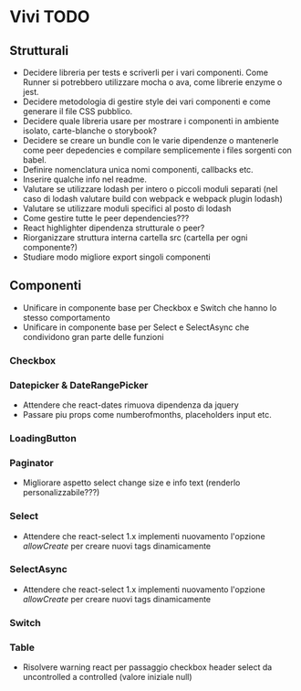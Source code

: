 # Vivi TODO

## Strutturali
- Decidere libreria per tests e scriverli per i vari componenti. Come Runner si potrebbero utilizzare mocha o ava, come librerie enzyme o jest.
- Decidere metodologia di gestire style dei vari componenti e come generare il file CSS pubblico.
- Decidere quale libreria usare per mostrare i componenti in ambiente isolato, carte-blanche o storybook?
- Decidere se creare un bundle con le varie dipendenze o mantenerle come peer depedencies e compilare semplicemente i files sorgenti con babel.
- Definire nomenclatura unica nomi componenti, callbacks etc.
- Inserire qualche info nel readme.
- Valutare se utilizzare lodash per intero o piccoli moduli separati (nel caso di lodash valutare build con webpack e webpack plugin lodash)
- Valutare se utilizzare moduli specifici al posto di lodash
- Come gestire tutte le peer dependencies???
- React highlighter dipendenza strutturale o peer?
- Riorganizzare struttura interna cartella src (cartella per ogni componente?)
- Studiare modo migliore export singoli componenti

## Componenti
- Unificare in componente base per Checkbox e Switch che hanno lo stesso comportamento
- Unificare in componente base per Select e SelectAsync che condividono gran parte delle funzioni

### Checkbox

### Datepicker & DateRangePicker
- Attendere che react-dates rimuova dipendenza da jquery
- Passare piu props come numberofmonths, placeholders input etc.

### LoadingButton

### Paginator
- Migliorare aspetto select change size e info text (renderlo personalizzabile???)

### Select
- Attendere che react-select 1.x implementi nuovamento l'opzione *allowCreate* per creare nuovi tags dinamicamente

### SelectAsync
- Attendere che react-select 1.x implementi nuovamento l'opzione *allowCreate* per creare nuovi tags dinamicamente

### Switch

### Table
- Risolvere warning react per passaggio checkbox header select da uncontrolled a controlled (valore iniziale null)
